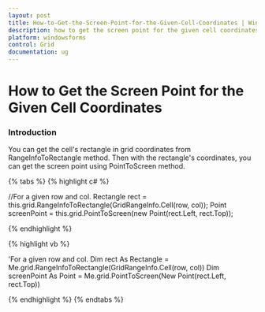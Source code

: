```yaml
---
layout: post
title: How-to-Get-the-Screen-Point-for-the-Given-Cell-Coordinates | Windows Forms | Syncfusion
description: how to get the screen point for the given cell coordinates
platform: windowsforms
control: Grid
documentation: ug
---
```


# How to Get the Screen Point for the Given Cell Coordinates

### Introduction

You can get the cell's rectangle in grid coordinates from RangeInfoToRectangle method. Then with the rectangle's coordinates, you can get the screen point using PointToScreen method.

{% tabs %}
{% highlight c# %}

//For a given row and col.
Rectangle rect = this.grid.RangeInfoToRectangle(GridRangeInfo.Cell(row, col));
Point screenPoint = this.grid.PointToScreen(new Point(rect.Left, rect.Top));

{% endhighlight %}

{% highlight vb %}

'For a given row and col.
Dim rect As Rectangle = Me.grid.RangeInfoToRectangle(GridRangeInfo.Cell(row, col))
Dim screenPoint As Point = Me.grid.PointToScreen(New Point(rect.Left, rect.Top))

{% endhighlight %}
{% endtabs %}
